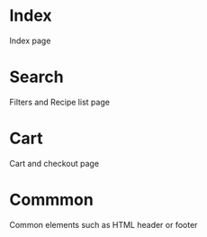 # Index
Index page
# Search
Filters and Recipe list page
# Cart
Cart and checkout page
# Commmon
Common elements such as HTML header or footer